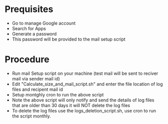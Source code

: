 # Prequisites
- Go to manage Google account
- Search for Apps
- Generate a password
- This password will be provided to the mail setup script


# Procedure
- Run mail Setup script on your machine (test mail will be sent to reciver mail via sender mail id)
- Edit "Calculate_size_and_mail_script.sh" and enter the file location of log files and recipent mail id
- Setup montghly cron to run the above script
- Note the above script will only notify and send the details of log files that are older than 30 days it will NOT delete the log files
- To delete the log files use the logs_deletion_script.sh, use cron to run the script monthly.
